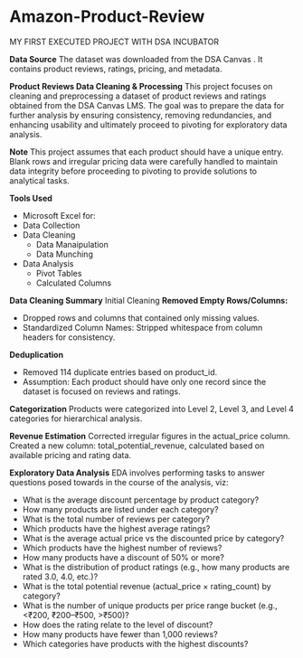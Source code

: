 # Amazon-Product-Review
MY FIRST EXECUTED PROJECT WITH DSA INCUBATOR

**Data Source**
The dataset was downloaded from the DSA Canvas . It contains product reviews, ratings, pricing, and metadata.

**Product Reviews Data Cleaning & Processing**
This project focuses on cleaning and preprocessing a dataset of product reviews and ratings obtained from the DSA Canvas LMS. The goal was to prepare the data for further analysis by ensuring consistency, removing redundancies, and enhancing usability and ultimately proceed to pivoting for exploratory data analysis.

**Note**
This project assumes that each product should have a unique entry.
Blank rows and irregular pricing data were carefully handled to maintain data integrity before proceeding to pivoting to provide solutions to analytical tasks.

**Tools Used**
- Microsoft Excel for:
 - Data Collection
 - Data Cleaning
    - Data Manaipulation
    - Data Munching
 - Data Analysis
   - Pivot Tables
   - Calculated Columns

 **Data Cleaning Summary**
Initial Cleaning
**Removed Empty Rows/Columns:**
- Dropped rows and columns that contained only missing values.
- Standardized Column Names: Stripped whitespace from column headers for consistency.

**Deduplication**
- Removed 114 duplicate entries based on product_id.
- Assumption: Each product should have only one record since the dataset is focused on reviews and ratings.

**Categorization**
Products were categorized into Level 2, Level 3, and Level 4 categories for hierarchical analysis.

**Revenue Estimation**
Corrected irregular figures in the actual_price column.
Created a new column: total_potential_revenue, calculated based on available pricing and rating data.

**Exploratory Data Analysis**
 EDA involves performing tasks to answer questions posed towards in the course of the analysis, viz:
- What is the average discount percentage by product category?
- How many products are listed under each category?
- What is the total number of reviews per category?
- Which products have the highest average ratings?
- What is the average actual price vs the discounted price by category?
- Which products have the highest number of reviews?
- How many products have a discount of 50% or more?
- What is the distribution of product ratings (e.g., how many products are rated 3.0, 4.0, etc.)?
- What is the total potential revenue (actual_price × rating_count) by category?
- What is the number of unique products per price range bucket (e.g., <₹200, ₹200–₹500, >₹500)?
- How does the rating relate to the level of discount?
- How many products have fewer than 1,000 reviews?
- Which categories have products with the highest discounts?
